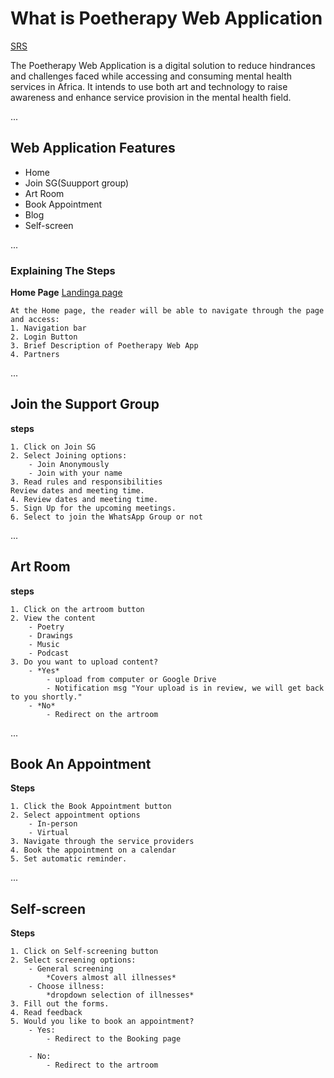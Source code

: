 # What is Poetherapy Web Application
[SRS](https://docs.google.com/document/d/1fCvvVeoOXdhwkd8jgUiZAiQT77MCHkq8dM1cy_wQyVI/edit)

The Poetherapy Web Application is a digital solution to reduce hindrances and challenges faced while accessing and consuming mental health services in Africa. It intends to use both art and technology to raise awareness and enhance service provision in the mental health field. 

...

## Web Application Features

- Home 
- Join SG(Suupport group)
- Art Room
- Book Appointment
- Blog
- Self-screen

...

### Explaining The Steps

**Home Page** [Landinga page](templates/index.html)

    At the Home page, the reader will be able to navigate through the page and access:
    1. Navigation bar
    2. Login Button
    3. Brief Description of Poetherapy Web App
    4. Partners

...

## Join the Support Group

**steps**

    1. Click on Join SG
    2. Select Joining options:
        - Join Anonymously
        - Join with your name
    3. Read rules and responsibilities
    Review dates and meeting time.
    4. Review dates and meeting time.
    5. Sign Up for the upcoming meetings.
    6. Select to join the WhatsApp Group or not

...

## Art Room

**steps**

    1. Click on the artroom button
    2. View the content
        - Poetry
        - Drawings
        - Music
        - Podcast
    3. Do you want to upload content?
        - *Yes*
            - upload from computer or Google Drive
            - Notification msg "Your upload is in review, we will get back to you shortly."
        - *No*
            - Redirect on the artroom

...
    
## Book An Appointment

**Steps**

    1. Click the Book Appointment button
    2. Select appointment options
        - In-person
        - Virtual
    3. Navigate through the service providers
    4. Book the appointment on a calendar
    5. Set automatic reminder.

...

## Self-screen
**Steps**

    1. Click on Self-screening button
    2. Select screening options:
        - General screening
            *Covers almost all illnesses*
        - Choose illness:
            *dropdown selection of illnesses*
    3. Fill out the forms.
    4. Read feedback
    5. Would you like to book an appointment?
        - Yes:
            - Redirect to the Booking page
        
        - No:
            - Redirect to the artroom













